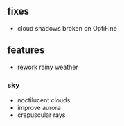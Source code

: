 ## fixes
- cloud shadows broken on OptiFine

## features
- rework rainy weather

### sky
- noctilucent clouds
- improve aurora
- crepuscular rays
